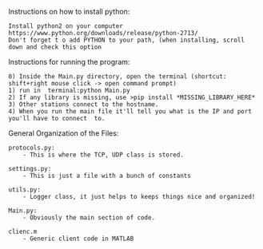 Instructions on how to install python:

	Install python2 on your computer https://www.python.org/downloads/release/python-2713/
	Don't forget t o add PYTHON to your path, (when installing, scroll down and check this option


Instructions for running the program:

	0) Inside the Main.py directory, open the terminal (shortcut: shift+right mouse click -> open command prompt)
	1) run in  terminal:python Main.py
	2) If any library is missing, use >pip install *MISSING_LIBRARY_HERE*
	3) Other stations connect to the hostname.
	4) When you run the main file it'll tell you what is the IP and port you'll have to connect  to.
	
General Organization of the Files:
	
	protocols.py:
		- This is where the TCP, UDP class is stored.
	
	settings.py:
		- This is just a file with a bunch of constants
	
	utils.py:
		- Logger class, it just helps to keeps things nice and organized!
		
	Main.py:
		- Obviously the main section of code.
		
	clienc.m
		- Generic client code in MATLAB
